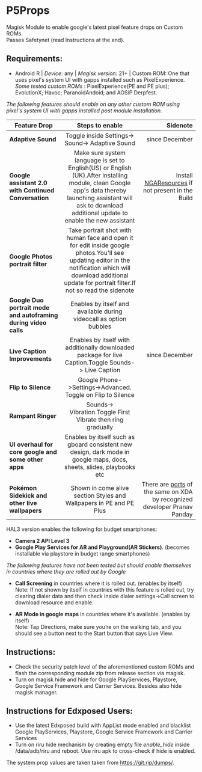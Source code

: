 # P5Props
Magisk Module to enable google's latest pixel feature drops on Custom ROMs.  
Passes Safetynet (read Instructions at the end).
## Requirements:
- Android R | *Device*: any  | *Magisk version*: 21+ | Custom ROM: One that uses pixel's system UI with gapps installed such as PixelExperience.  
  *Some tested custom ROMs* : PixelExperience(PE and PE plus); EvolutionX;  Havoc;  ParanoidAndoid; and AOSiP Derpfest.   
  
*The following features should enable on any other custom ROM using pixel's system UI with gapps installed post module installation.*


| Feature Drop  | Steps to enable      | Sidenote  |
| ------------- |:-------------:| -----:|
| **Adaptive Sound**       | Toggle inside Settings-> Sound-> Adaptive Sound | since December |
|**Google assistant 2.0 with Continued Conversation**|Make sure system language is set to English(US) or English (UK).After installing module, clean Google app's data thereby launching assistant will ask to download additional update to enable the new assistant | Install [NGAResources]( https://www.dropbox.com/s/ed10513o4hke8ux/NgaResources.apk?dl=0 ) if not present in the Build|
|**Google Photos portrait filter**|Take portrait shot with human face and open it for edit inside google photos.You'll see updating editor in the notification which will download additional update for portrait filter.If not so read the sidenote ||
|**Google Duo portrait mode and autoframing during video calls**|Enables by itself and available during videocall as option bubbles| |
|**Live Caption Improvements**     | Enables by itself  with additionally downloaded package for live Caption.Toggle Sounds-> Live Caption  |   since December |
|**Flip to Silence** | Google Phone->Settings->Advanced. Toggle on Flip to Silence  |  |
|**Rampant Ringer**|Sounds-> Vibration.Toggle First Vibrate then ring gradually| |
|**UI overhaul for core google and some other apps**|Enables by itself such as gboard consistent new design, dark mode in google maps, docs, sheets, slides, playbooks etc | |
|**Pokémon Sidekick and other live wallpapers**|Shown in come alive section Styles and Wallpapers in PE and PE Plus |There are [ports](https://forum.xda-developers.com/m/pranav-pandey.3962236/#recent-content) of the same on XDA by recognized developer Pranav Panday|


HAL3 version enables the following for budget smartphones:
- **Camera 2 API Level 3** 
- **Google Play Services for AR  and Playground(AR Stickers)**. (becomes installable via playstore in budget range smartphones)


*The following features have not been tested but should enable themselves in countries where they are rolled out by Google*

- **Call Screening** in countries where it is rolled out. (enables by itself)  
Note: If not shown by itself in countries with this feature is rolled out, try clearing dialer data and then check inside dialer settings->Call screen to download resource and enable. 

- **AR Mode in google maps** in countries where it's available. (enables by itself)  
Note: Tap Directions, make sure you’re on the walking tab, and you should see a button next to the Start button that says Live View.  




## Instructions:
- Check the security patch level of the aforementioned custom ROMs and flash the corresponding module zip from release section via magisk.
- Turn on magisk hide and hide for Google PlayServices, Playstore, Google Service Framework and Carrier Services. Besides also hide magisk manager.

## Instructions for Edxposed Users:
- Use the latest Edxposed build with AppList mode enabled and blacklist Google PlayServices, Playstore, Google Service Framework and Carrier Services  
- Turn on riru hide mechanism by creating empty file *enable_hide* inside /data/adb/riru and reboot. Use riru apk to cross-check if hide is enabled.  
  
The system prop values are taken taken from https://git.rip/dumps/.   
